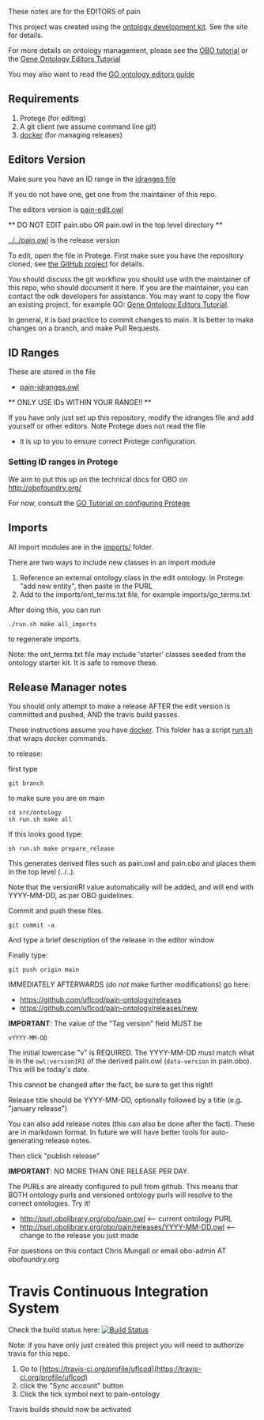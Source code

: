 These notes are for the EDITORS of pain

This project was created using the [ontology development kit](https://github.com/INCATools/ontology-development-kit). See the site for details.

For more details on ontology management, please see the [OBO tutorial](https://github.com/jamesaoverton/obo-tutorial) or the [Gene Ontology Editors Tutorial](https://go-protege-tutorial.readthedocs.io/en/latest/)

You may also want to read the [GO ontology editors guide](http://go-ontology.readthedocs.org/)

## Requirements

 1. Protege (for editing)
 2. A git client (we assume command line git)
 3. [docker](https://www.docker.com/get-docker) (for managing releases)

## Editors Version

Make sure you have an ID range in the [idranges file](pain-idranges.owl)

If you do not have one, get one from the maintainer of this repo.

The editors version is [pain-edit.owl](pain-edit.owl)

** DO NOT EDIT pain.obo OR pain.owl in the top level directory **

[../../pain.owl](../../pain.owl) is the release version

To edit, open the file in Protege. First make sure you have the repository cloned, see [the GitHub project](https://github.com/wdduncan/pain-ontology) for details.

You should discuss the git workflow you should use with the maintainer
of this repo, who should document it here. If you are the maintainer,
you can contact the odk developers for assistance. You may want to
copy the flow an existing project, for example GO: [Gene Ontology
Editors Tutorial](https://go-protege-tutorial.readthedocs.io/en/latest/).

In general, it is bad practice to commit changes to main. It is
better to make changes on a branch, and make Pull Requests.

## ID Ranges

These are stored in the file

 * [pain-idranges.owl](pain-idranges.owl)

** ONLY USE IDs WITHIN YOUR RANGE!! **

If you have only just set up this repository, modify the idranges file
	and add yourself or other editors. Note Protege does not read the file
- it is up to you to ensure correct Protege configuration.


### Setting ID ranges in Protege

We aim to put this up on the technical docs for OBO on http://obofoundry.org/

For now, consult the [GO Tutorial on configuring Protege](http://go-protege-tutorial.readthedocs.io/en/latest/Entities.html#new-entities)

## Imports

All import modules are in the [imports/](imports/) folder.

There are two ways to include new classes in an import module

 1. Reference an external ontology class in the edit ontology. In Protege: "add new entity", then paste in the PURL
 2. Add to the imports/ont_terms.txt file, for example imports/go_terms.txt

After doing this, you can run

`./run.sh make all_imports`

to regenerate imports.

Note: the ont_terms.txt file may include 'starter' classes seeded from
the ontology starter kit. It is safe to remove these.

## Release Manager notes

You should only attempt to make a release AFTER the edit version is
committed and pushed, AND the travis build passes.

These instructions assume you have
[docker](https://www.docker.com/get-docker). This folder has a script
[run.sh](run.sh) that wraps docker commands.

to release:

first type

    git branch

to make sure you are on main

    cd src/ontology
    sh run.sh make all

If this looks good type:

    sh run.sh make prepare_release

This generates derived files such as pain.owl and pain.obo and places
them in the top level (../..).

Note that the versionIRI value automatically will be added, and will
end with YYYY-MM-DD, as per OBO guidelines.

Commit and push these files.

    git commit -a

And type a brief description of the release in the editor window

Finally type:

    git push origin main

IMMEDIATELY AFTERWARDS (do *not* make further modifications) go here:

 * https://github.com/uflcod/pain-ontology/releases
 * https://github.com/uflcod/pain-ontology/releases/new

__IMPORTANT__: The value of the "Tag version" field MUST be

    vYYYY-MM-DD

The initial lowercase "v" is REQUIRED. The YYYY-MM-DD *must* match
what is in the `owl:versionIRI` of the derived pain.owl (`data-version` in
pain.obo). This will be today's date.

This cannot be changed after the fact, be sure to get this right!

Release title should be YYYY-MM-DD, optionally followed by a title (e.g. "january release")

You can also add release notes (this can also be done after the fact). These are in markdown format.
In future we will have better tools for auto-generating release notes.

Then click "publish release"

__IMPORTANT__: NO MORE THAN ONE RELEASE PER DAY.

The PURLs are already configured to pull from github. This means that
BOTH ontology purls and versioned ontology purls will resolve to the
correct ontologies. Try it!

 * http://purl.obolibrary.org/obo/pain.owl <-- current ontology PURL
 * http://purl.obolibrary.org/obo/pain/releases/YYYY-MM-DD.owl <-- change to the release you just made

For questions on this contact Chris Mungall or email obo-admin AT obofoundry.org

# Travis Continuous Integration System

Check the build status here: [![Build Status](https://travis-ci.org/uflcod/pain-ontology.svg?branch=main)](https://travis-ci.org/uflcod/pain-ontology)

Note: if you have only just created this project you will need to authorize travis for this repo.

 1. Go to [https://travis-ci.org/profile/uflcod](https://travis-ci.org/profile/uflcod)
 2. click the "Sync account" button
 3. Click the tick symbol next to pain-ontology

Travis builds should now be activated